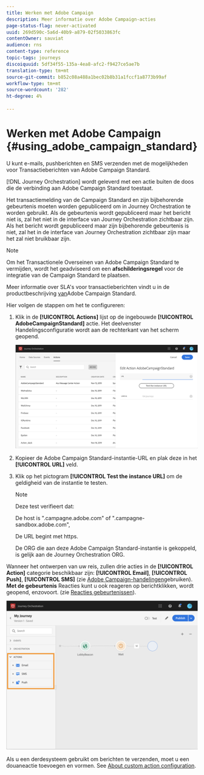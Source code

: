 ```yaml
---
title: Werken met Adobe Campaign
description: Meer informatie over Adobe Campaign-acties
page-status-flag: never-activated
uuid: 269d590c-5a6d-40b9-a879-02f5033863fc
contentOwner: sauviat
audience: rns
content-type: reference
topic-tags: journeys
discoiquuid: 5df34f55-135a-4ea8-afc2-f9427ce5ae7b
translation-type: tm+mt
source-git-commit: b852c08a488a1bec02b8b31a1fccf1a8773b99af
workflow-type: tm+mt
source-wordcount: '282'
ht-degree: 4%

---
```



# Werken met Adobe Campaign {#using_adobe_campaign_standard}

U kunt e-mails, pushberichten en SMS verzenden met de mogelijkheden voor Transactieberichten van Adobe Campaign Standard.

[!DNL Journey Orchestration] wordt geleverd met een actie buiten de doos die de verbinding aan Adobe Campaign Standard toestaat.

Het transactiemelding van de Campaign Standard en zijn bijbehorende gebeurtenis moeten worden gepubliceerd om in Journey Orchestration te worden gebruikt. Als de gebeurtenis wordt gepubliceerd maar het bericht niet is, zal het niet in de interface van Journey Orchestration zichtbaar zijn. Als het bericht wordt gepubliceerd maar zijn bijbehorende gebeurtenis is niet, zal het in de interface van Journey Orchestration zichtbaar zijn maar het zal niet bruikbaar zijn.

>[!NOTE]
>
>Om het Transactionele Overseinen van Adobe Campaign Standard te vermijden, wordt het geadviseerd om een **afschilderingsregel** voor de integratie van de Campaign Standard te plaatsen.
>
>Meer informatie over SLA&#39;s voor transactieberichten vindt u in de productbeschrijving [van](https://helpx.adobe.com/nl/legal/product-descriptions/campaign-standard.html)Adobe Campaign Standard.

Hier volgen de stappen om het te configureren:

1. Klik in de **[!UICONTROL Actions]** lijst op de ingebouwde **[!UICONTROL AdobeCampaignStandard]** actie. Het deelvenster Handelingsconfiguratie wordt aan de rechterkant van het scherm geopend.

   ![](../assets/actioncampaign.png)

1. Kopieer de Adobe Campaign Standard-instantie-URL en plak deze in het **[!UICONTROL URL]** veld.

1. Klik op het pictogram **[!UICONTROL Test the instance URL]** om de geldigheid van de instantie te testen.

   >[!NOTE]
   >
   >Deze test verifieert dat:
   >
   >De host is &quot;.campagne.adobe.com&quot; of &quot;.campagne-sandbox.adobe.com&quot;,
   >
   >De URL begint met https.
   >
   >De ORG die aan deze Adobe Campaign Standard-instantie is gekoppeld, is gelijk aan de Journey Orchestration ORG.

Wanneer het ontwerpen van uw reis, zullen drie acties in de **[!UICONTROL Action]** categorie beschikbaar zijn: **[!UICONTROL Email]**, **[!UICONTROL Push]**, **[!UICONTROL SMS]** (zie [Adobe Campaign-handelingen](../building-journeys/using-adobe-campaign-actions.md)gebruiken). **Met de gebeurtenis** Reacties kunt u ook reageren op berichtklikken, wordt geopend, enzovoort. (zie [Reacties gebeurtenissen](../building-journeys/reaction-events.md)).

![](../assets/journey58.png)

Als u een derdesysteem gebruikt om berichten te verzenden, moet u een douaneactie toevoegen en vormen. See [About custom action configuration](../action/about-custom-action-configuration.md).
